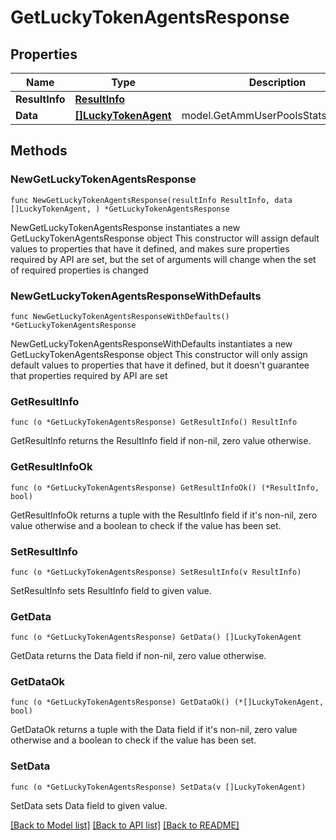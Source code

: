 # GetLuckyTokenAgentsResponse

## Properties

Name | Type | Description | Notes
------------ | ------------- | ------------- | -------------
**ResultInfo** | [**ResultInfo**](ResultInfo.md) |  | 
**Data** | [**[]LuckyTokenAgent**](LuckyTokenAgent.md) | model.GetAmmUserPoolsStatsResponse | 

## Methods

### NewGetLuckyTokenAgentsResponse

`func NewGetLuckyTokenAgentsResponse(resultInfo ResultInfo, data []LuckyTokenAgent, ) *GetLuckyTokenAgentsResponse`

NewGetLuckyTokenAgentsResponse instantiates a new GetLuckyTokenAgentsResponse object
This constructor will assign default values to properties that have it defined,
and makes sure properties required by API are set, but the set of arguments
will change when the set of required properties is changed

### NewGetLuckyTokenAgentsResponseWithDefaults

`func NewGetLuckyTokenAgentsResponseWithDefaults() *GetLuckyTokenAgentsResponse`

NewGetLuckyTokenAgentsResponseWithDefaults instantiates a new GetLuckyTokenAgentsResponse object
This constructor will only assign default values to properties that have it defined,
but it doesn't guarantee that properties required by API are set

### GetResultInfo

`func (o *GetLuckyTokenAgentsResponse) GetResultInfo() ResultInfo`

GetResultInfo returns the ResultInfo field if non-nil, zero value otherwise.

### GetResultInfoOk

`func (o *GetLuckyTokenAgentsResponse) GetResultInfoOk() (*ResultInfo, bool)`

GetResultInfoOk returns a tuple with the ResultInfo field if it's non-nil, zero value otherwise
and a boolean to check if the value has been set.

### SetResultInfo

`func (o *GetLuckyTokenAgentsResponse) SetResultInfo(v ResultInfo)`

SetResultInfo sets ResultInfo field to given value.


### GetData

`func (o *GetLuckyTokenAgentsResponse) GetData() []LuckyTokenAgent`

GetData returns the Data field if non-nil, zero value otherwise.

### GetDataOk

`func (o *GetLuckyTokenAgentsResponse) GetDataOk() (*[]LuckyTokenAgent, bool)`

GetDataOk returns a tuple with the Data field if it's non-nil, zero value otherwise
and a boolean to check if the value has been set.

### SetData

`func (o *GetLuckyTokenAgentsResponse) SetData(v []LuckyTokenAgent)`

SetData sets Data field to given value.



[[Back to Model list]](../README.md#documentation-for-models) [[Back to API list]](../README.md#documentation-for-api-endpoints) [[Back to README]](../README.md)


